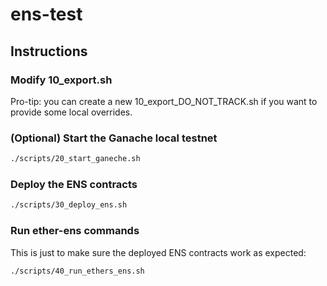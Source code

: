 # ens-test

## Instructions

### Modify 10_export.sh

Pro-tip: you can create a new 10_export_DO_NOT_TRACK.sh if you want to
provide some local overrides.

### (Optional) Start the Ganache local testnet

``` bash
./scripts/20_start_ganeche.sh
```

### Deploy the ENS contracts

``` bash
./scripts/30_deploy_ens.sh
```

### Run ether-ens commands

This is just to make sure the deployed ENS contracts work as expected:

``` bash
./scripts/40_run_ethers_ens.sh
```
